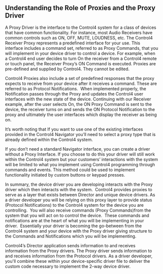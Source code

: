 ## Understanding the Role of Proxies and the Proxy Driver

A Proxy Driver is the interface to the Control4 system for a class of devices that have common functionality. For instance, most Audio Receivers have common controls such as ON, OFF, MUTE, LOUDNESS, etc. The Control4 Receiver Proxy represents a predefined interface for your use. This interface includes a command set, referred to as Proxy Commands, that you will implement in your device driver to control a device. For example, when a Control4 end user decides to turn On the receiver from a Control4 remote or touch panel, the Receiver Proxy’s ON Command is executed. Proxies are pre-defined and supplied by Control4. They cannot be edited.

Control4 Proxies also include a set of predefined responses that the proxy expects to receive from your device after it receives a command. These are referred to as Protocol Notifications.  When implemented properly, the Notification passes through the Proxy and updates the Control4 user interfaces with the new state of the device. Continuing with our Receiver example, after the user selects On, the ON Proxy Command is sent to the device, the receiver turns on and sends the ON Protocol Notification to the proxy and ultimately the user interfaces which display the receiver as being on.

It’s worth noting that If you want to use one of the existing interfaces provided in the Control4 Navigator you’ll need to select a proxy type that is already defined within the Control4 system.

If you don’t need a standard Navigator interface, you can create a driver without a Proxy Interface. If you choose to do this your driver will still work within the Control4 system but your customers’ interactions with the system will be limited to what you implement using Control4 programming through commands and events. This method could be used to implement functionality initiated by custom buttons or keypad presses.

In summary, the device driver you are developing interacts with the Proxy driver which then interacts with the system.  Control4 provides proxies to serve as a layer that exists between Director and unique device drivers. As a driver developer you will be relying on this proxy layer to provide status (Protocol Notifications) to the Control4 system for the device you are controlling.  You will also receive commands (Proxy Commands)from the system that you will act on to control the device.  These commands and notifications are at the heart of what you will be implementing in your driver.  Essentially your driver is becoming the go-between from the Control4 system and your device with the Proxy driver giving structure to the Commands and Notifications which you will be implementing.

Control4’s Director application sends information to and receives information from the Proxy drivers. The Proxy driver sends information to and receives information from the Protocol drivers. As a driver developer, you'll combine these within your device-specific driver file to deliver the custom code necessary to implement the 2-way device driver.